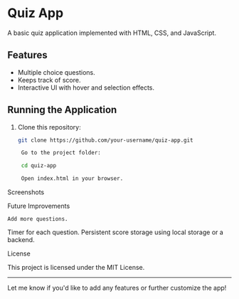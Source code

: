 # Quiz App

A basic quiz application implemented with HTML, CSS, and JavaScript.

## Features
- Multiple choice questions.
- Keeps track of score.
- Interactive UI with hover and selection effects.

## Running the Application
1. Clone this repository:
   ```bash
   git clone https://github.com/your-username/quiz-app.git

    Go to the project folder:

    cd quiz-app

    Open index.html in your browser.

Screenshots

Future Improvements

    Add more questions.
Timer for each question.
    Persistent score storage using local storage or a backend.

License

This project is licensed under the MIT License.


---



Let me know if you'd like to add any features or further customize the app!
